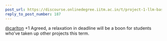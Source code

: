 ```yaml
---
post_url: https://discourse.onlinedegree.iitm.ac.in/t/project-1-llm-based-automation-agent-discussion-thread-tds-jan-2025/164277/188
reply_to_post_number: 187
---
```

[@carlton](/u/carlton) +1 Agreed, a relaxation in deadline will be a boon for students who’ve taken up other projects this term.